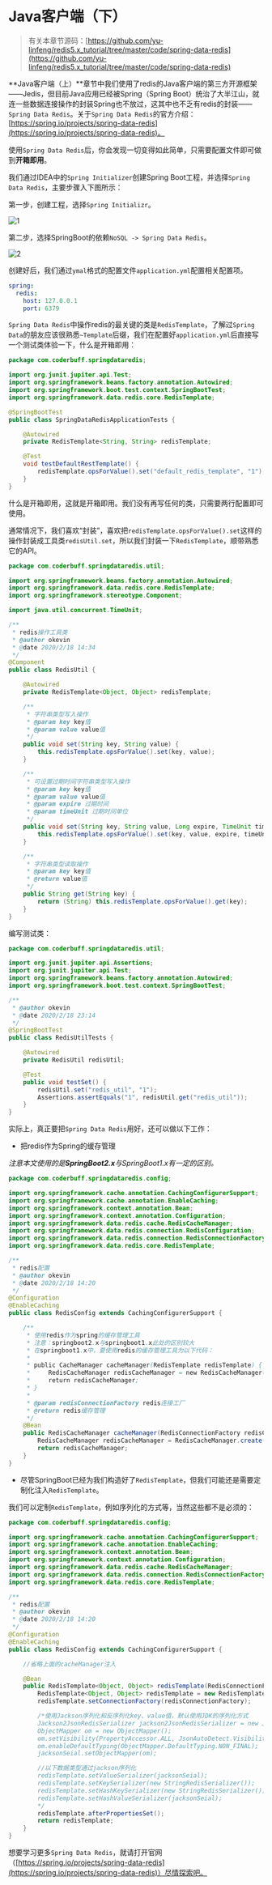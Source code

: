 # Java客户端（下）

> 有关本章节源码：[https://github.com/yu-linfeng/redis5.x_tutorial/tree/master/code/spring-data-redis](https://github.com/yu-linfeng/redis5.x_tutorial/tree/master/code/spring-data-redis)

**Java客户端（上）**章节中我们使用了redis的Java客户端的第三方开源框架——Jedis，但目前Java应用已经被Spring（Spring Boot）统治了大半江山，就连一些数据连接操作的封装Spring也不放过，这其中也不乏有redis的封装——```Spring Data Redis```。关于```Spring Data Redis```的官方介绍：[https://spring.io/projects/spring-data-redis](https://spring.io/projects/spring-data-redis)。

使用```Spring Data Redis```后，你会发现一切变得如此简单，只需要配置文件即可做到**开箱即用**。

我们通过IDEA中的```Spring Initializer```创建Spring Boot工程，并选择```Spring Data Redis```，主要步骤入下图所示：

第一步，创建工程，选择`Spring Initializr`。

![1](resources/1.png)

第二步，选择SpringBoot的依赖`NoSQL -> Spring Data Redis`。

![2](resources/2.png)

创建好后，我们通过```ymal```格式的配置文件```application.yml```配置相关配置项。

```yaml
spring:
  redis:
    host: 127.0.0.1
    port: 6379
```

```Spring Data Redis```中操作redis的最关键的类是```RedisTemplate```，了解过```Spring Data```的朋友应该很熟悉```~Template```后缀，我们在配置好```application.yml```后直接写一个测试类体验一下，什么是开箱即用：

```java
package com.coderbuff.springdataredis;

import org.junit.jupiter.api.Test;
import org.springframework.beans.factory.annotation.Autowired;
import org.springframework.boot.test.context.SpringBootTest;
import org.springframework.data.redis.core.RedisTemplate;

@SpringBootTest
public class SpringDataRedisApplicationTests {

    @Autowired
    private RedisTemplate<String, String> redisTemplate;

    @Test
    void testDefaultRestTemplate() {
        redisTemplate.opsForValue().set("default_redis_template", "1");
    }
}
```

什么是开箱即用，这就是开箱即用。我们没有再写任何的类，只需要两行配置即可使用。

通常情况下，我们喜欢“封装”，喜欢把```redisTemplate.opsForValue().set```这样的操作封装成工具类```redisUtil.set```，所以我们封装一下```RedisTemplate```，顺带熟悉它的API。

```java
package com.coderbuff.springdataredis.util;

import org.springframework.beans.factory.annotation.Autowired;
import org.springframework.data.redis.core.RedisTemplate;
import org.springframework.stereotype.Component;

import java.util.concurrent.TimeUnit;

/**
 * redis操作工具类
 * @author okevin
 * @date 2020/2/18 14:34
 */
@Component
public class RedisUtil {

    @Autowired
    private RedisTemplate<Object, Object> redisTemplate;

    /**
     * 字符串类型写入操作
     * @param key key值
     * @param value value值
     */
    public void set(String key, String value) {
        this.redisTemplate.opsForValue().set(key, value);
    }

    /**
     * 可设置过期时间字符串类型写入操作
     * @param key key值
     * @param value value值
     * @param expire 过期时间
     * @param timeUnit 过期时间单位
     */
    public void set(String key, String value, Long expire, TimeUnit timeUnit) {
        this.redisTemplate.opsForValue().set(key, value, expire, timeUnit);
    }

    /**
     * 字符串类型读取操作
     * @param key key值
     * @return value值
     */
    public String get(String key) {
        return (String) this.redisTemplate.opsForValue().get(key);
    }
}
```

编写测试类：

```java
package com.coderbuff.springdataredis.util;

import org.junit.jupiter.api.Assertions;
import org.junit.jupiter.api.Test;
import org.springframework.beans.factory.annotation.Autowired;
import org.springframework.boot.test.context.SpringBootTest;

/**
 * @author okevin
 * @date 2020/2/18 23:14
 */
@SpringBootTest
public class RedisUtilTests {

    @Autowired
    private RedisUtil redisUtil;

    @Test
    public void testSet() {
        redisUtil.set("redis_util", "1");
        Assertions.assertEquals("1", redisUtil.get("redis_util"));
    }
}
```

实际上，真正要把```Spring Data Redis```用好，还可以做以下工作：

- 把redis作为Spring的缓存管理

_注意本文使用的是**SpringBoot2.x**与SpringBoot1.x有一定的区别。_

```java
package com.coderbuff.springdataredis.config;

import org.springframework.cache.annotation.CachingConfigurerSupport;
import org.springframework.cache.annotation.EnableCaching;
import org.springframework.context.annotation.Bean;
import org.springframework.context.annotation.Configuration;
import org.springframework.data.redis.cache.RedisCacheManager;
import org.springframework.data.redis.connection.RedisConfiguration;
import org.springframework.data.redis.connection.RedisConnectionFactory;
import org.springframework.data.redis.core.RedisTemplate;

/**
 * redis配置
 * @author okevin
 * @date 2020/2/18 14:20
 */
@Configuration
@EnableCaching
public class RedisConfig extends CachingConfigurerSupport {

    /**
     * 使用redis作为spring的缓存管理工具
     * 注意：springboot2.x与springboot1.x此处的区别较大
     * 在springboot1.x中，要使用redis的缓存管理工具为以下代码：
     *
     * public CacheManager cacheManager(RedisTemplate redisTemplate) {
     *     RedisCacheManager redisCacheManager = new RedisCacheManager(redisTemplate);
     *     return redisCacheManager;
     * }
     *
     * @param redisConnectionFactory redis连接工厂
     * @return redis缓存管理
     */
    @Bean
    public RedisCacheManager cacheManager(RedisConnectionFactory redisConnectionFactory) {
        RedisCacheManager redisCacheManager = RedisCacheManager.create(redisConnectionFactory);
        return redisCacheManager;
    }
}
```

- 尽管SpringBoot已经为我们构造好了```RedisTemplate```，但我们可能还是需要定制化注入```RedisTemplate```。

我们可以定制```RedisTemplate```，例如序列化的方式等，当然这些都不是必须的：

```java
package com.coderbuff.springdataredis.config;

import org.springframework.cache.annotation.CachingConfigurerSupport;
import org.springframework.cache.annotation.EnableCaching;
import org.springframework.context.annotation.Bean;
import org.springframework.context.annotation.Configuration;
import org.springframework.data.redis.cache.RedisCacheManager;
import org.springframework.data.redis.connection.RedisConnectionFactory;
import org.springframework.data.redis.core.RedisTemplate;

/**
 * redis配置
 * @author okevin
 * @date 2020/2/18 14:20
 */
@Configuration
@EnableCaching
public class RedisConfig extends CachingConfigurerSupport {

    //省略上面的cacheManager注入

    @Bean
    public RedisTemplate<Object, Object> redisTemplate(RedisConnectionFactory redisConnectionFactory) {
        RedisTemplate<Object, Object> redisTemplate = new RedisTemplate<>();
        redisTemplate.setConnectionFactory(redisConnectionFactory);     //配置连接工厂

        /*使用Jackson序列化和反序列化key、value值，默认使用JDK的序列化方式
        Jackson2JsonRedisSerializer jackson2JsonRedisSerializer = new Jackson2JsonRedisSerializer(Object.class);
        ObjectMapper om = new ObjectMapper();
        om.setVisibility(PropertyAccessor.ALL, JsonAutoDetect.Visibility.ANY);  //指定要序列化的域，ALL表示所有字段、以及set/get方法，ANY是都有包括修饰符private和public
        om.enableDefaultTyping(ObjectMapper.DefaultTyping.NON_FINAL);   //指定序列化输入的类型，NON_FINAL表示必须是非final修饰的类型
        jacksonSeial.setObjectMapper(om);

        //以下数据类型通过jackson序列化
        redisTemplate.setValueSerializer(jacksonSeial);
        redisTemplate.setKeySerializer(new StringRedisSerializer());
        redisTemplate.setHashKeySerializer(new StringRedisSerializer());
        redisTemplate.setHashValueSerializer(jacksonSeial);
        */
        redisTemplate.afterPropertiesSet();
        return redisTemplate;
    }
}
```

想要学习更多```Spring Data Redis```，就请打开官网（[https://spring.io/projects/spring-data-redis](https://spring.io/projects/spring-data-redis)）尽情探索吧。



